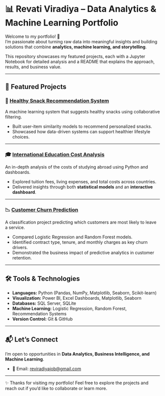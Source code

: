 # 📊 Revati Viradiya – Data Analytics & Machine Learning Portfolio  

Welcome to my portfolio! 🚀  
I’m passionate about turning raw data into meaningful insights and building solutions that combine **analytics, machine learning, and storytelling**.  

This repository showcases my featured projects, each with a Jupyter Notebook for detailed analysis and a README that explains the approach, results, and business value.  

---

## 🌟 Featured Projects  

### 🥗 [Healthy Snack Recommendation System](projects/Healthy_Snack_Recommendation_System/README.md)  
A machine learning system that suggests healthy snacks using collaborative filtering.  
- Built user-item similarity models to recommend personalized snacks.  
- Showcased how data-driven systems can support healthier lifestyle choices.  

---

### 🎓 [International Education Cost Analysis](projects/Education-Cost-Analysis/README.md)  
An in-depth analysis of the costs of studying abroad using Python and dashboards.  
- Explored tuition fees, living expenses, and total costs across countries.  
- Delivered insights through both **statistical models** and an **interactive dashboard**.  

---

### 📉 [Customer Churn Prediction](projects/Customer-Churn-Prediction/README.md)  
A classification project predicting which customers are most likely to leave a service.  
- Compared Logistic Regression and Random Forest models.  
- Identified contract type, tenure, and monthly charges as key churn drivers.  
- Demonstrated the business impact of predictive analytics in customer retention.  

---

## 🛠️ Tools & Technologies  
- **Languages:** Python (Pandas, NumPy, Matplotlib, Seaborn, Scikit-learn)  
- **Visualization:** Power BI, Excel Dashboards, Matplotlib, Seaborn  
- **Databases:** SQL Server, SQLite  
- **Machine Learning:** Logistic Regression, Random Forest, Recommendation Systems  
- **Version Control:** Git & GitHub  

---

## 📬 Let’s Connect  
I’m open to opportunities in **Data Analytics, Business Intelligence, and Machine Learning**.  
- 📧 Email: reviradiyajob@gmail.com

---

✨ Thanks for visiting my portfolio! Feel free to explore the projects and reach out if you’d like to collaborate or learn more.  
